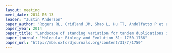 ```yaml
---
layout: meeting
meet_date: 2014-05-13
leader: "Justin Anderson"
paper_author: "Rogers RL, Cridland JM, Shao L, Hu TT, Andolfatto P et al."
paper_year: 2014
paper_title: "Landscape of standing variation for tandem duplications in Drosophila yakuba and Drosophila simulans"
paper_journal: "Molecular Biology and Evolution 31: 1750-1766"
paper_url: "http://mbe.oxfordjournals.org/content/31/7/1750"
---
```

